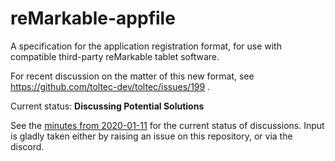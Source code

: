 # reMarkable-appfile
A specification for the application registration format, for use with compatible third-party reMarkable tablet software. 

For recent discussion on the matter of this new format, see https://github.com/toltec-dev/toltec/issues/199 .

Current status: **Discussing Potential Solutions**

See the [minutes from 2020-01-11](/discussion-2020-01-11.md) for the current status of discussions. Input is gladly taken either by raising an issue on this repository, or via the discord.

